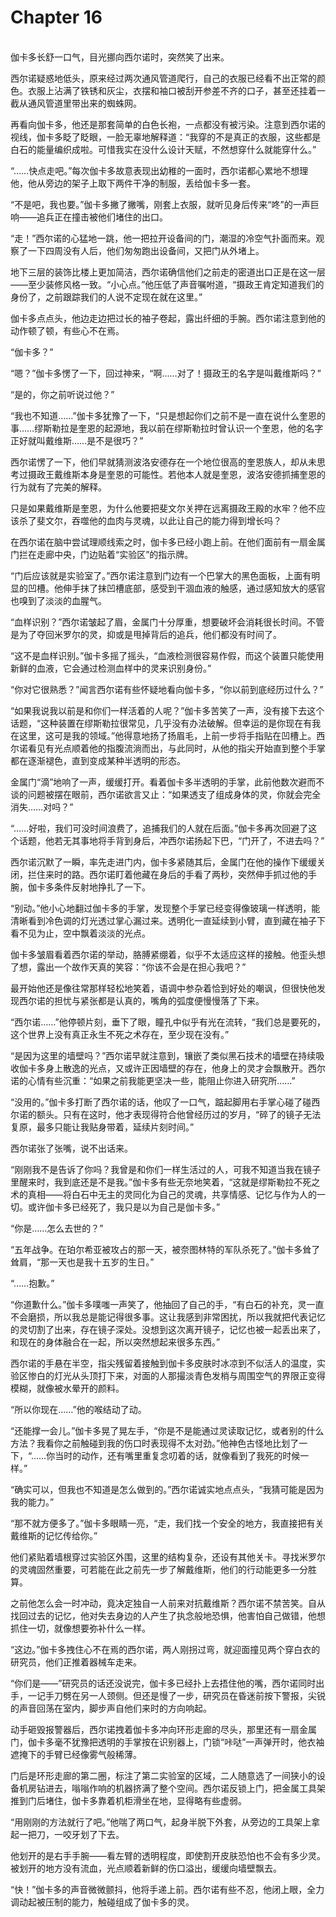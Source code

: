 # Chapter 16

<br>
伽卡多长舒一口气，目光挪向西尔诺时，突然笑了出来。

西尔诺疑惑地低头，原来经过两次通风管道爬行，自己的衣服已经看不出正常的颜色。衣服上沾满了铁锈和灰尘，衣摆和袖口被刮开参差不齐的口子，甚至还挂着一截从通风管道里带出来的蜘蛛网。

再看向伽卡多，他还是那套简单的白色长袍，一点都没有被污染。注意到西尔诺的视线，伽卡多眨了眨眼，一脸无辜地解释道：“我穿的不是真正的衣服，这些都是白石的能量编织成啦。可惜我实在没什么设计天赋，不然想穿什么就能穿什么。”

“……快点走吧。”每次伽卡多故意表现出幼稚的一面时，西尔诺都心累地不想理他，他从旁边的架子上取下两件干净的制服，丢给伽卡多一套。

“不是吧，我也要。”伽卡多撇了撇嘴，刚套上衣服，就听见身后传来“咚”的一声巨响——追兵正在撞击被他们堵住的出口。

“走！”西尔诺的心猛地一跳，他一把拉开设备间的门，潮湿的冷空气扑面而来。观察了一下四周没有人后，他们匆匆跑出设备间，又把门从外堵上。

地下三层的装饰比楼上更加简洁，西尔诺确信他们之前走的密道出口正是在这一层——至少装修风格一致。“小心点。”他压低了声音嘱咐道，“摄政王肯定知道我们的身份了，之前跟踪我们的人说不定现在就在这里。”

伽卡多点点头，他边走边把过长的袖子卷起，露出纤细的手腕。西尔诺注意到他的动作顿了顿，有些心不在焉。

“伽卡多？”

“嗯？”伽卡多愣了一下，回过神来，“啊……对了！摄政王的名字是叫戴维斯吗？”

“是的，你之前听说过他？”

“我也不知道……”伽卡多犹豫了一下，“只是想起你们之前不是一直在说什么奎恩的事……缪斯勒拉是奎恩的起源地，我以前在缪斯勒拉时曾认识一个奎恩，他的名字正好就叫戴维斯……是不是很巧？”

西尔诺愣了一下，他们早就猜测波洛安德存在一个地位很高的奎恩族人，却从未思考过摄政王戴维斯本身是奎恩的可能性。若他本人就是奎恩，波洛安德抓捕奎恩的行为就有了完美的解释。

只是如果戴维斯是奎恩，为什么他要把斐文尔关押在远离摄政王殿的水牢？他不应该杀了斐文尔，吞噬他的血肉与灵魂，以此让自己的能力得到增长吗？

在西尔诺在脑中尝试理顺线索之时，伽卡多已经小跑上前。在他们面前有一扇金属门拦在走廊中央，门边贴着“实验区”的指示牌。

“门后应该就是实验室了。”西尔诺注意到门边有一个巴掌大的黑色面板，上面有明显的凹槽。他伸手抹了抹凹槽底部，感受到干涸血液的触感，通过感知放大的感官也嗅到了淡淡的血腥气。

“血样识别？”西尔诺皱起了眉，金属门十分厚重，想要破坏会消耗很长时间。不管是为了夺回米罗尔的灵，抑或是甩掉背后的追兵，他们都没有时间了。

“这不是血样识别。”伽卡多摇了摇头，“血液检测很容易作假，而这个装置只能使用新鲜的血液，它会通过检测血样中的灵来识别身份。”

“你对它很熟悉？”闻言西尔诺有些怀疑地看向伽卡多，“你以前到底经历过什么？”

“如果我说我以前是和你们一样活着的人呢？”伽卡多苦笑了一声，没有接下去这个话题，“这种装置在缪斯勒拉很常见，几乎没有办法破解。但幸运的是你现在有我在这里，这可是我的领域。”他得意地扬了扬眉毛，上前一步将手指贴在凹槽上。西尔诺看见有光点顺着他的指腹流淌而出，与此同时，从他的指尖开始直到整个手掌都在逐渐褪色，直到变成某种半透明的形态。

金属门“滴”地响了一声，缓缓打开。看着伽卡多半透明的手掌，此前他数次避而不谈的问题被摆在眼前，西尔诺欲言又止：“如果透支了组成身体的灵，你就会完全消失……对吗？”

“……好啦，我们可没时间浪费了，追捕我们的人就在后面。”伽卡多再次回避了这个话题，他若无其事地将手背到身后，冲西尔诺扬起下巴，“门开了，不进去吗？”

西尔诺沉默了一瞬，率先走进门内，伽卡多紧随其后，金属门在他的操作下缓缓关闭，拦住来时的路。西尔诺盯着他藏在身后的手看了两秒，突然伸手抓过他的手腕，伽卡多条件反射地挣扎了一下。

“别动。”他小心地翻过伽卡多的手掌，发现整个手掌已经变得像玻璃一样透明，能清晰看到冷色调的灯光透过掌心漏过来。透明化一直延续到小臂，直到藏在袖子下看不见为止，空中飘着淡淡的光点。

伽卡多皱眉看着西尔诺的举动，胳膊紧绷着，似乎不太适应这样的接触。他歪头想了想，露出一个故作天真的笑容：“你该不会是在担心我吧？”

最开始他还是像往常那样轻松地笑着，语调中参杂着恰到好处的嘲讽，但很快他发现西尔诺的担忧与紧张都是认真的，嘴角的弧度便慢慢落了下来。

“西尔诺……”他停顿片刻，垂下了眼，瞳孔中似乎有光在流转，“我们总是要死的，这个世界上没有真正永生不死之术存在，至少现在没有。”

“是因为这里的墙壁吗？”西尔诺早就注意到，镶嵌了类似黑石技术的墙壁在持续吸收伽卡多身上散逸的光点，又或许正因墙壁的存在，他身上的灵才会飘散开。西尔诺的心情有些沉重：“如果之前我能更坚决一些，能阻止你进入研究所……”

“没用的。”伽卡多打断了西尔诺的话，他叹了一口气，踮起脚用右手掌心碰了碰西尔诺的额头。只有在这时，他才表现得符合他曾经历过的岁月，“碎了的镜子无法复原，最多只能让我贴身带着，延续片刻时间。”

西尔诺张了张嘴，说不出话来。

“刚刚我不是告诉了你吗？我曾是和你们一样生活过的人，可我不知道当我在镜子里醒来时，我到底还是不是我。”伽卡多有些无奈地笑着，“这就是缪斯勒拉不死之术的真相——将白石中无主的灵同化为自己的灵魂，共享情感、记忆与作为人的一切。或许伽卡多已经死了，我只是以为自己是伽卡多。”

“你是……怎么去世的？”

“五年战争。在珀尔希亚被攻占的那一天，被奈图林特的军队杀死了。”伽卡多耸了耸肩，“那一天也是我十五岁的生日。”

“……抱歉。”

“你道歉什么。”伽卡多噗嗤一声笑了，他抽回了自己的手，“有白石的补充，灵一直不会磨损，所以我总是能记得很多事。这让我感到非常困扰，所以我就把代表记忆的灵切割了出来，存在镜子深处。没想到这次离开镜子，记忆也被一起丢出来了，和现在的身体融合在一起，所以突然想起来很多东西。”

西尔诺的手悬在半空，指尖残留着接触到伽卡多皮肤时冰凉到不似活人的温度，实验区惨白的灯光从头顶打下来，对面的人那撮淡青色发梢与周围空气的界限正变得模糊，就像被水晕开的颜料。

“所以你现在……”他的喉结动了动。

“还能撑一会儿。”伽卡多晃了晃左手，“你是不是能通过灵读取记忆，或者别的什么方法？我看你之前触碰到我的伤口时表现得不太对劲。”他神色古怪地比划了一下，“……你当时的动作，还有嘴里重复念叨着的话，就像看到了我死的时候一样。”

“确实可以，但我也不知道是怎么做到的。”西尔诺诚实地点点头，“我猜可能是因为我的能力。”

“那不就方便多了。”伽卡多眼睛一亮，“走，我们找一个安全的地方，我直接把有关戴维斯的记忆传给你。”

他们紧贴着墙根穿过实验区外围，这里的结构复杂，还设有其他关卡。寻找米罗尔的灵魂固然重要，可若能在此之前先一步了解戴维斯，他们的行动能更多一分胜算。

之前他怎么会一时冲动，竟决定独自一人前来对抗戴维斯？西尔诺不禁苦笑。自从找回过去的记忆，他对失去身边的人产生了执念般地恐惧，他害怕自己做错，他想抓住一切，就像想要弥补什么一样。

“这边。”伽卡多拽住心不在焉的西尔诺，两人刚拐过弯，就迎面撞见两个穿白衣的研究员，他们正推着器械车走来。

“你们是——”研究员的话还没说完，伽卡多已经扑上去捂住他的嘴，西尔诺同时出手，一记手刀劈在另一人颈侧。但还是慢了一步，研究员在昏迷前按下警报，尖锐的声音回荡在室内，脚步声自他们来时的方向响起。

动手砸毁报警器后，西尔诺拽着伽卡多冲向环形走廊的尽头，那里还有一扇金属门，伽卡多毫不犹豫把透明的手掌按在识别器上，门锁“咔哒”一声弹开时，他衣袖遮掩下的手臂已经像雾气般稀薄。

门后是环形走廊的第二圈，标注了第二实验室的区域，二人随意选了一间狭小的设备机房钻进去，嗡嗡作响的机器挤满了整个空间。西尔诺反锁上门，把金属工具架推到门后堵住，伽卡多靠着机柜滑坐在地，显得略有些虚弱。

“用刚刚的方法就行了吧。”他喘了两口气，起身半脱下外套，从旁边的工具架上拿起一把刀，一咬牙划了下去。

他划开的是右手手腕——看左臂的透明程度，即使割开皮肤恐怕也不会有多少灵。被划开的地方没有流血，光点顺着新鲜的伤口溢出，缓缓向墙壁飘去。

“快！”伽卡多的声音微微颤抖，他将手递上前。西尔诺有些不忍，他闭上眼，全力调动起被压制的能力，触碰组成了伽卡多的灵。
